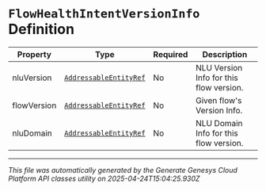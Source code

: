 # `FlowHealthIntentVersionInfo` Definition

| Property | Type | Required | Description |
|----------|------|----------|-------------|
| nluVersion | [`AddressableEntityRef`](addressableentityref-definition.md) | No | NLU Version Info for this flow version. |
| flowVersion | [`AddressableEntityRef`](addressableentityref-definition.md) | No | Given flow's Version Info. |
| nluDomain | [`AddressableEntityRef`](addressableentityref-definition.md) | No | NLU Domain Info for this flow version. |

---

*This file was automatically generated by the Generate Genesys Cloud Platform API classes utility on 2025-04-24T15:04:25.930Z*